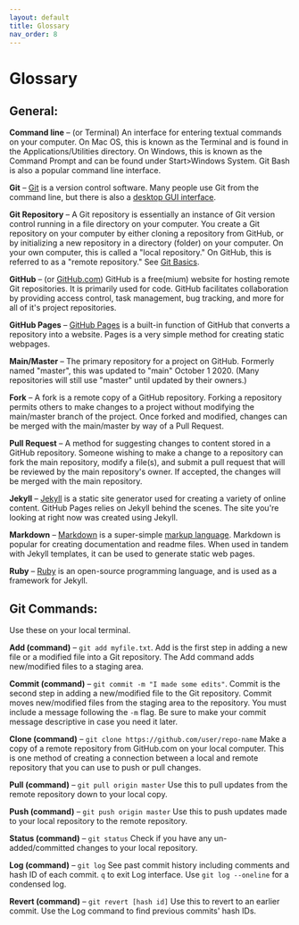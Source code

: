 ```yaml
---
layout: default
title: Glossary
nav_order: 8
---
```

# Glossary

## General:



**Command line** – (or Terminal) An interface for entering textual commands on your computer. On Mac OS, this is known as the Terminal and is found in the Applications/Utilities directory. On Windows, this is known as the Command Prompt and can be found under Start>Windows System. Git Bash is also a popular command line interface.

**Git** – [Git](https://git-scm.com/book/en/v2/Getting-Started-What-is-Git%3F) is a version control software. Many people use Git from the command line, but there is also a [desktop GUI interface](https://desktop.github.com/).

**Git Repository** – A Git repository is essentially an instance of Git version control running in a file directory on your computer. You create a Git repository on your computer by either cloning a repository from GitHub, or by initializing a new repository in a directory (folder) on your computer. On your own computer, this is called a "local repository." On GitHub, this is referred to as a "remote repository." See [Git Basics](https://git-scm.com/book/en/v2/Git-Basics-Getting-a-Git-Repository#ch02-git-basics-chapter).

**GitHub** – (or [GitHub.com](https://www.github.com)) GitHub is a free(mium) website for hosting remote Git repositories. It is primarily used for code. GitHub facilitates collaboration by providing access control, task management, bug tracking, and more for all of it's project repositories.

**GitHub Pages** – [GitHub Pages](https://pages.github.com) is a built-in function of GitHub that converts a repository into a website. Pages is a very simple method for creating static webpages.

**Main/Master** – The primary repository for a project on GitHub. Formerly named "master", this was updated to "main" October 1 2020. (Many repositories will still use "master" until updated by their owners.)

**Fork** – A fork is a remote copy of a GitHub repository. Forking a repository permits others to make changes to a project without modifying the main/master branch of the project. Once forked and modified, changes can be merged with the main/master by way of a Pull Request.

**Pull Request** – A method for suggesting changes to content stored in a GitHub repository. Someone wishing to make a change to a repository can fork the main repository, modify a file(s), and submit a pull request that will be reviewed by the main repository's owner. If accepted, the changes will be merged with the main repository.

**Jekyll** – [Jekyll](https://jekyllrb.com/) is a static site generator used for creating a variety of online content. GitHub Pages relies on Jekyll behind the scenes. The site you're looking at right now was created using Jekyll.

**Markdown** – [Markdown](https://en.wikipedia.org/wiki/Markdown) is a super-simple [markup language](https://en.wikipedia.org/wiki/Markup_language). Markdown is popular for creating documentation and readme files. When used in tandem with Jekyll templates, it can be used to generate static web pages.

**Ruby** – [Ruby](https://www.ruby-lang.org/en/) is an open-source programming language, and is used as a framework for Jekyll.  

<!-- **Terminal** – -->



## Git Commands:
Use these on your local terminal.

**Add (command)** – `git add myfile.txt`. Add is the first step in adding a new file or a modified file into a Git repository. The Add command adds new/modified files to a staging area.

**Commit (command)** – `git commit -m "I made some edits"`. Commit is the second step in adding a new/modified file to the Git repository. Commit moves new/modified files from the staging area to the repository. You must include a message following the `-m` flag. Be sure to make your commit message descriptive in case you need it later.

**Clone (command)** – `git clone https://github.com/user/repo-name` Make a copy of a remote repository from GitHub.com on your local computer. This is one method of creating a connection between a local and remote repository that you can use to push or pull changes.

**Pull (command)** – `git pull origin master` Use this to pull updates from the remote repository down to your local copy.

**Push (command)** – `git push origin master` Use this to push updates made to your local repository to the remote repository.

**Status (command)** – `git status` Check if you have any un-added/committed changes to your local repository.

**Log (command)** – `git log` See past commit history including comments and hash ID of each commit. `q` to exit Log interface. Use `git log --oneline` for a condensed log.

**Revert (command)** – `git revert [hash id]` Use this to revert to an earlier commit. Use the Log command to find previous commits' hash IDs.



[Octocat]: https://upload.wikimedia.org/wikipedia/commons/thumb/9/95/Font_Awesome_5_brands_github.svg/232px-Font_Awesome_5_brands_github.svg.png "GitHub logo."

